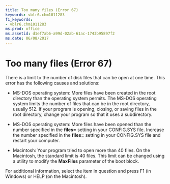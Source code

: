 ```yaml
---
title: Too many files (Error 67)
keywords: vblr6.chm1011283
f1_keywords:
- vblr6.chm1011283
ms.prod: office
ms.assetid: d1ef7ab6-a99d-02ab-61ac-1743b95897f2
ms.date: 06/08/2017
---
```



# Too many files (Error 67)

There is a limit to the number of disk files that can be open at one time. This error has the following causes and solutions:



- MS-DOS operating system: More files have been created in the root directory than the operating system permits. The MS-DOS operating system limits the number of files that can be in the root directory, usually 512. If your program is opening, closing, or saving files in the root directory, change your program so that it uses a subdirectory.
    
- MS-DOS operating system: More files have been opened than the number specified in the  **files=** setting in your CONFIG.SYS file. Increase the number specified in the **files=** setting in your CONFIG.SYS file and restart your computer.
    
- Macintosh: Your program tried to open more than 40 files. On the Macintosh, the standard limit is 40 files. This limit can be changed using a utility to modify the  **MaxFiles** parameter of the boot block.
    

For additional information, select the item in question and press F1 (in Windows) or HELP (on the Macintosh).

